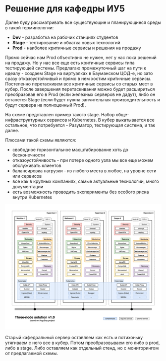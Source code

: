 # Решение для кафедры ИУ5

Далее буду рассматривать все существующие и планирующиеся среды в такой терминологии:
- **Dev** - разработка на рабочих станциях студентов
- **Stage** - тестирование и обкатка новых технологий
- **Prod** - наиболее критичные сервисы и решения на продажу

Прямо сейчас нам Prod объективно не нужен, нет у нас пока решений на продажу. Но у нас все еще есть критичные сервисы типа тестирующей системы. Предлагаю промежуточный шаг на пути к идеалу - создаем Stage на виртуалках в Бауманском ЦОД-е, но зато сразу отказоустойчивый и прямо в нем хостим критичные сервисы. Постепенно перетаскивем все критичные сервисы со старых мест в кубер. После завершения перетаскивания можно будет расшириться преобразовав его в Prod (если железных серверов не дадут), либо он останется Stage (если будет нужна занчительная производительность и будут сервера на полноценный Prod).

На схеме представлен пример такого stage. Набор обще-инфраструктурных сервисов и Kubernetes. В кубер выкатывается все остальное, что потребуется - Разуматор, тестирующая система, и так далее.

Плюсами такой схемы являются:
- свободное горизонтальное масштабирование хоть до бесконечности
- отказоустойчивость - при потере одного узла мы все еще можем обслуживать клиентов
- балансировка нагрузки - из любого места в любое, на уровне сети или сервисов
- все как в крупных компаниях, самые актуальные технологии, много документации
- есть возможность проводить эксперименты без особого риска внутри Kubernetes

![img](schemes/IU5-Solution.png)

Старый кафедральный сервер оставляем как есть и потихоньку утягиваем с него все в кубер.
Потом преобразовываем его либо в prod, либо в stage. Либо оставляем как отдельный стенд, но с мониторингом от предлагаемой схемы.

